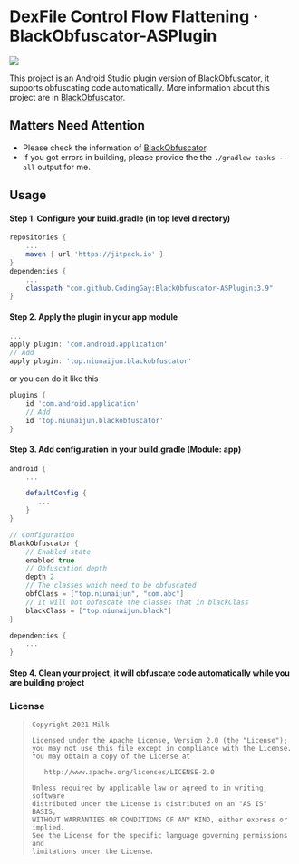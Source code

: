 # DexFile Control Flow Flattening · BlackObfuscator-ASPlugin

![](https://img.shields.io/badge/language-java-brightgreen.svg)

This project is an Android Studio plugin version of [BlackObfuscator](https://github.com/CodingGay/BlackObfuscator), it supports obfuscating code automatically. More information about this project are in [BlackObfuscator](https://github.com/CodingGay/BlackObfuscator).

## Matters Need Attention

- Please check the information of [BlackObfuscator](https://github.com/CodingGay/BlackObfuscator).
- If you got errors in building, please provide the the ``` ./gradlew tasks --all ``` output for me.

## Usage

#### Step 1. Configure your build.gradle (in top level directory)
```gradle
repositories {
    ...
    maven { url 'https://jitpack.io' }
}
dependencies {
    ...
    classpath "com.github.CodingGay:BlackObfuscator-ASPlugin:3.9"
}
```
#### Step 2. Apply the plugin in your app module
```gradle
...
apply plugin: 'com.android.application'
// Add
apply plugin: 'top.niunaijun.blackobfuscator'
```
or you can do it like this
```gradle
plugins {
    id 'com.android.application'
    // Add
    id 'top.niunaijun.blackobfuscator'
}
```
#### Step 3. Add configuration in your build.gradle (Module: app)
```gradle
android {
    ...

    defaultConfig {
       ...
    }
}

// Configuration
BlackObfuscator {
    // Enabled state
    enabled true
    // Obfuscation depth
    depth 2
    // The classes which need to be obfuscated
    obfClass = ["top.niunaijun", "com.abc"]
    // It will not obfuscate the classes that in blackClass
    blackClass = ["top.niunaijun.black"]
}

dependencies {
    ...
}
```
#### Step 4. Clean your project, it will obfuscate code automatically while you are building project


### License

> ```
> Copyright 2021 Milk
>
> Licensed under the Apache License, Version 2.0 (the "License");
> you may not use this file except in compliance with the License.
> You may obtain a copy of the License at
>
>    http://www.apache.org/licenses/LICENSE-2.0
>
> Unless required by applicable law or agreed to in writing, software
> distributed under the License is distributed on an "AS IS" BASIS,
> WITHOUT WARRANTIES OR CONDITIONS OF ANY KIND, either express or implied.
> See the License for the specific language governing permissions and
> limitations under the License.
> ```
